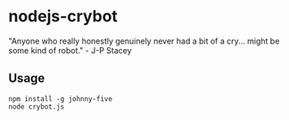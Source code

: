 nodejs-crybot
=============

"Anyone who really honestly genuinely never had a bit of a cry... might be some kind of robot." - J-P Stacey


## Usage

    npm install -g johnny-five
    node crybot.js
